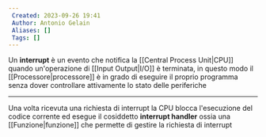 ```yaml
---
 Created: 2023-09-26 19:41
 Author: Antonio Gelain
 Aliases: []
 Tags: []
---
```


Un **interrupt** è un evento che notifica la [[Central Process Unit|CPU]] quando un'operazione di [[Input Output|I/O]] è terminata, in questo modo il [[Processore|processore]] è in grado di eseguire il proprio programma senza dover controllare attivamente lo stato delle periferiche

---

Una volta ricevuta una richiesta di interrupt la CPU blocca l'esecuzione del codice corrente ed esegue il cosiddetto **interrupt handler** ossia una [[Funzione|funzione]] che permette di gestire la richiesta di interrupt